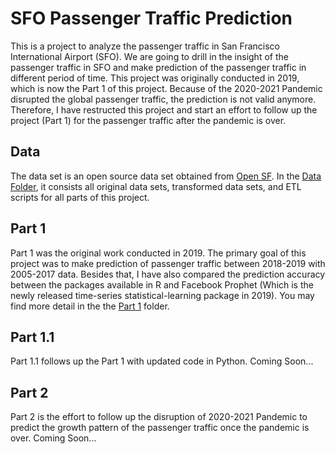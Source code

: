 # SFO Passenger Traffic Prediction

This is a project to analyze the passenger traffic in San Francisco International Airport (SFO). We are going to drill in the insight of the passenger traffic in SFO and make prediction of the passenger traffic in different period of time. This project was originally conducted in 2019, which is now the Part 1 of this project. Because of the 2020-2021 Pandemic disrupted the global passenger traffic, the prediction is not valid anymore. Therefore, I have restructed this project and start an effort to follow up the project (Part 1) for the passenger traffic after the pandemic is over.

## Data
The data set is an open source data set obtained from <a href="https://datasf.org/opendata/">Open SF</a>. In the [Data Folder](/Data), it consists all original data sets, transformed data sets, and ETL scripts for all parts of this project.

## Part 1
Part 1 was the original work conducted in 2019. The primary goal of this project was to make prediction of passenger traffic between 2018-2019 with 2005-2017 data. Besides that, I have also compared the prediction accuracy between the packages available in R and Facebook Prophet (Which is the newly released time-series statistical-learning package in 2019). You may find more detail in the the [Part 1](/Part1) folder.

## Part 1.1
Part 1.1 follows up the Part 1 with updated code in Python. Coming Soon...

## Part 2
Part 2 is the effort to follow up the disruption of 2020-2021 Pandemic to predict the growth pattern of the passenger traffic once the pandemic is over. Coming Soon...

